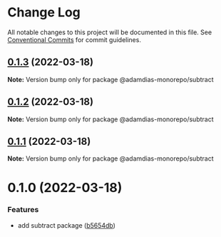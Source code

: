 # Change Log

All notable changes to this project will be documented in this file.
See [Conventional Commits](https://conventionalcommits.org) for commit guidelines.

## [0.1.3](https://github.com/adamdias/monorepo/compare/@adamdias-monorepo/subtract@0.1.2...@adamdias-monorepo/subtract@0.1.3) (2022-03-18)

**Note:** Version bump only for package @adamdias-monorepo/subtract





## [0.1.2](https://github.com/adamdias/monorepo/compare/@adamdias-monorepo/subtract@0.1.1...@adamdias-monorepo/subtract@0.1.2) (2022-03-18)

**Note:** Version bump only for package @adamdias-monorepo/subtract





## [0.1.1](https://github.com/adamdias/monorepo/compare/@adamdias-monorepo/subtract@0.1.0...@adamdias-monorepo/subtract@0.1.1) (2022-03-18)

**Note:** Version bump only for package @adamdias-monorepo/subtract





# 0.1.0 (2022-03-18)


### Features

* add subtract package ([b5654db](https://github.com/adamdias/monorepo/commit/b5654dbe225f8807de70166d688eb3a885419d1e))
